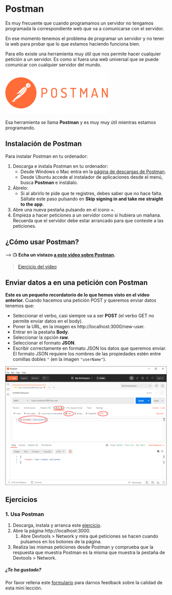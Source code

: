 # Postman

Es muy frecuente que cuando programamos un servidor no tengamos programada la correspondiente web que va a comunicarse con el servidor.

En ese momento tenemos el problema de programar un servidor y no tener la web para probar que lo que estamos haciendo funciona bien.

Para ello existe una herramienta muy útil que nos permite hacer cualquier petición a un servidor. Es como si fuera una web universal que se puede comunicar con cualquier servidor del mundo.

![](assets/images/postman.png)

Esa herramienta se llama **Postman** y es muy muy útil mientras estamos programando.

## Instalación de Postman

Para instalar Postman en tu ordenador:

1. Descarga e instala Postman en tu ordenador:
   - Desde Windows o Mac entra en la [página de descargas de Postman](https://www.postman.com/downloads/).
   - Desde Ubuntu accede al instalador de aplicaciones desde el menú, busca **Postman** e instálalo.
1. Ábrelo:
   - Si al abrirlo te pide que te registres, debes saber que no hace falta. Sáltate este paso pulsando en **Skip signing in and take me straight to the app**.
1. Abre una nueva pestaña pulsando en el icono +.
1. Empieza a hacer peticiones a un servidor como si hubiera un mañana. Recuerda que el servidor debe estar arrancado para que conteste a las peticiones.

## ¿Cómo usar Postman?

&#10230; &#128250; **Echa un vistazo [a este vídeo sobre Postman](https://www.youtube.com/watch?v=CWBF6lgZIGk).**

> [Ejercicio del vídeo](https://github.com/Adalab/ejercicios-de-los-materiales/tree/main/promo-l/4-2-express-postman)

## Enviar datos a en una petición con Postman

**Este es un pequeño recordatorio de lo que hemos visto en el vídeo anterior.** Cuando hacemos una petición POST y queremos enviar datos tenemos que:

- Seleccionar el verbo, casi siempre va a ser **POST** (el verbo GET no permite enviar datos en el body).
- Poner la URL, en la imagen es http://localhost:3000/new-user.
- Entrar en la pestaña **Body**.
- Seleccionar la opción **raw**.
- Seleccionar el formato **JSON**.
- Escribir correctamente en formato JSON los datos que queremos enviar. El formato JSON requiere los nombres de las propiedades estén entre comillas dobles `"` (en la imagen `"userName"`).

![](assets/images/postman-body.png)

## Ejercicios

### 1. Usa Postman

1. Descarga, instala y arranca este [ejercicio](https://github.com/Adalab/ejercicios-de-los-materiales/tree/main/promo-l/4-2-express-postman).
1. Abre la página http://localhost:3000.
   1. Abre Devtools > Network y mira qué peticiones se hacen cuando pulsamos en los botones de la página.
1. Realiza las mismas peticiones desde Postman y comprueba que la respuesta que muestra Postman es la misma que muestra la pestaña de Devtools > Network.

##### ¿Te ha gustado?

Por favor rellena este [formulario](https://adalab.typeform.com/to/Rc0bft9x) para darnos feedback sobre la calidad de esta mini lección.